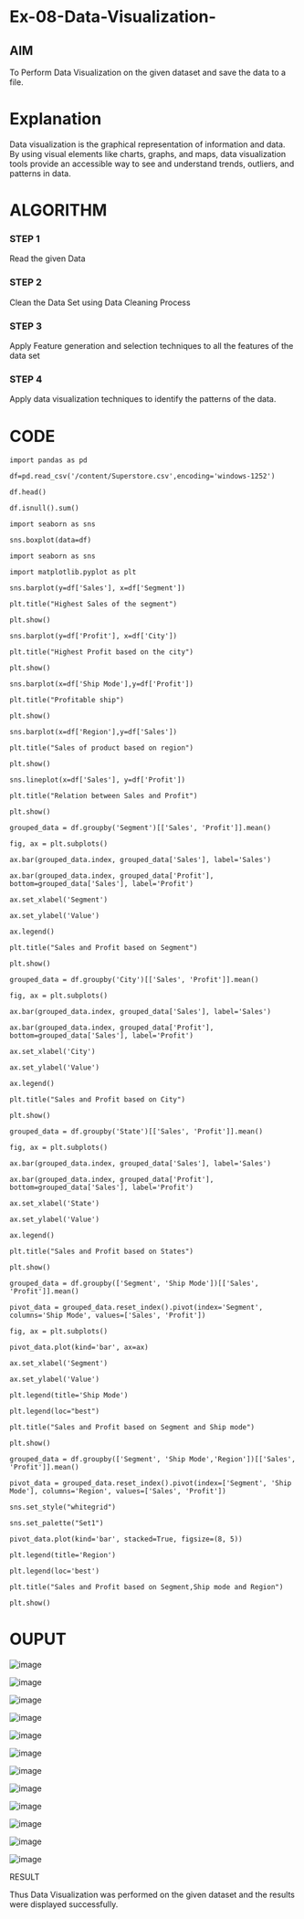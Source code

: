 # Ex-08-Data-Visualization-

## AIM
To Perform Data Visualization on the given dataset and save the data to a file. 

# Explanation
Data visualization is the graphical representation of information and data. By using visual elements like charts, graphs, and maps, data visualization tools provide an accessible way to see and understand trends, outliers, and patterns in data.

# ALGORITHM
### STEP 1
Read the given Data
### STEP 2
Clean the Data Set using Data Cleaning Process
### STEP 3
Apply Feature generation and selection techniques to all the features of the data set
### STEP 4
Apply data visualization techniques to identify the patterns of the data.


# CODE
```
import pandas as pd

df=pd.read_csv('/content/Superstore.csv',encoding='windows-1252')

df.head()

df.isnull().sum()

import seaborn as sns

sns.boxplot(data=df)

import seaborn as sns

import matplotlib.pyplot as plt

sns.barplot(y=df['Sales'], x=df['Segment'])

plt.title("Highest Sales of the segment")

plt.show()

sns.barplot(y=df['Profit'], x=df['City'])

plt.title("Highest Profit based on the city")

plt.show()

sns.barplot(x=df['Ship Mode'],y=df['Profit'])

plt.title("Profitable ship")

plt.show()

sns.barplot(x=df['Region'],y=df['Sales'])

plt.title("Sales of product based on region")

plt.show()

sns.lineplot(x=df['Sales'], y=df['Profit'])

plt.title("Relation between Sales and Profit")

plt.show()

grouped_data = df.groupby('Segment')[['Sales', 'Profit']].mean()

fig, ax = plt.subplots()

ax.bar(grouped_data.index, grouped_data['Sales'], label='Sales')

ax.bar(grouped_data.index, grouped_data['Profit'], bottom=grouped_data['Sales'], label='Profit')

ax.set_xlabel('Segment')

ax.set_ylabel('Value')

ax.legend()

plt.title("Sales and Profit based on Segment")

plt.show()

grouped_data = df.groupby('City')[['Sales', 'Profit']].mean()

fig, ax = plt.subplots()

ax.bar(grouped_data.index, grouped_data['Sales'], label='Sales')

ax.bar(grouped_data.index, grouped_data['Profit'], bottom=grouped_data['Sales'], label='Profit')

ax.set_xlabel('City')

ax.set_ylabel('Value')

ax.legend()

plt.title("Sales and Profit based on City")

plt.show()

grouped_data = df.groupby('State')[['Sales', 'Profit']].mean()

fig, ax = plt.subplots()

ax.bar(grouped_data.index, grouped_data['Sales'], label='Sales')

ax.bar(grouped_data.index, grouped_data['Profit'], bottom=grouped_data['Sales'], label='Profit')

ax.set_xlabel('State')

ax.set_ylabel('Value')

ax.legend()

plt.title("Sales and Profit based on States")

plt.show()

grouped_data = df.groupby(['Segment', 'Ship Mode'])[['Sales', 'Profit']].mean()

pivot_data = grouped_data.reset_index().pivot(index='Segment', columns='Ship Mode', values=['Sales', 'Profit'])

fig, ax = plt.subplots()

pivot_data.plot(kind='bar', ax=ax)

ax.set_xlabel('Segment')

ax.set_ylabel('Value')

plt.legend(title='Ship Mode')

plt.legend(loc="best")

plt.title("Sales and Profit based on Segment and Ship mode")

plt.show()

grouped_data = df.groupby(['Segment', 'Ship Mode','Region'])[['Sales', 'Profit']].mean()

pivot_data = grouped_data.reset_index().pivot(index=['Segment', 'Ship Mode'], columns='Region', values=['Sales', 'Profit'])

sns.set_style("whitegrid")

sns.set_palette("Set1")

pivot_data.plot(kind='bar', stacked=True, figsize=(8, 5))

plt.legend(title='Region')

plt.legend(loc='best')

plt.title("Sales and Profit based on Segment,Ship mode and Region")

plt.show()
```

# OUPUT
![image](https://github.com/swathidd/Ex-08-Data-Visualization-/assets/121300272/fd6619d4-082e-4853-b35d-191afb8102a3)

![image](https://github.com/swathidd/Ex-08-Data-Visualization-/assets/121300272/f2c0468a-176b-4e9e-953c-4f1e9cb83a37)

![image](https://github.com/swathidd/Ex-08-Data-Visualization-/assets/121300272/0ddd4514-ed1b-451d-aa7b-64f5d78838c5)

![image](https://github.com/swathidd/Ex-08-Data-Visualization-/assets/121300272/0061cfaf-1d13-4998-be2b-6a3a2a25f401)

![image](https://github.com/swathidd/Ex-08-Data-Visualization-/assets/121300272/afea128f-5c59-42b1-beeb-a7aaf3037282)

![image](https://github.com/swathidd/Ex-08-Data-Visualization-/assets/121300272/9e49ac82-b263-461c-bf8e-56925bf0a874)

![image](https://github.com/swathidd/Ex-08-Data-Visualization-/assets/121300272/2a63b6ff-fb8b-47f0-9998-a9256cba6b82)

![image](https://github.com/swathidd/Ex-08-Data-Visualization-/assets/121300272/37cc01ff-fefe-4a57-af4e-b85c5bcfd303)

![image](https://github.com/swathidd/Ex-08-Data-Visualization-/assets/121300272/459ddb8b-5e25-4e0b-81e7-90bd2f9b74d3)

![image](https://github.com/swathidd/Ex-08-Data-Visualization-/assets/121300272/199aa355-d971-49ed-a423-6e4888535ecf)

![image](https://github.com/swathidd/Ex-08-Data-Visualization-/assets/121300272/ddd45ddb-2852-4860-a9dc-a4b37ae154c0)

![image](https://github.com/swathidd/Ex-08-Data-Visualization-/assets/121300272/0d364783-27d6-4398-ab05-5c6fe09f2d66)

RESULT

Thus Data Visualization was performed on the given dataset and the results were displayed successfully.




